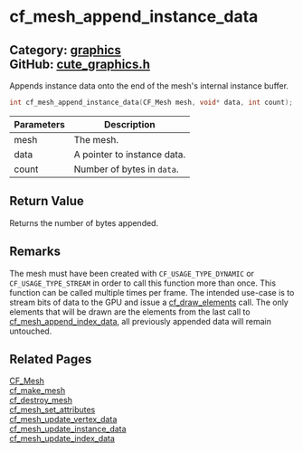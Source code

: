 # cf_mesh_append_instance_data

Category: [graphics](https://github.com/RandyGaul/cute_framework/blob/master/docs/api_reference?id=graphics)  
GitHub: [cute_graphics.h](https://github.com/RandyGaul/cute_framework/blob/master/include/cute_graphics.h)  
---

Appends instance data onto the end of the mesh's internal instance buffer.

```cpp
int cf_mesh_append_instance_data(CF_Mesh mesh, void* data, int count);
```

Parameters | Description
--- | ---
mesh | The mesh.
data | A pointer to instance data.
count | Number of bytes in `data`.

## Return Value

Returns the number of bytes appended.

## Remarks

The mesh must have been created with `CF_USAGE_TYPE_DYNAMIC` or `CF_USAGE_TYPE_STREAM` in order
to call this function more than once. This function can be called multiple times per frame. The
intended use-case is to stream bits of data to the GPU and issue a [cf_draw_elements](https://github.com/RandyGaul/cute_framework/blob/master/docs/graphics/cf_draw_elements.md) call. The
only elements that will be drawn are the elements from the last call to [cf_mesh_append_index_data](https://github.com/RandyGaul/cute_framework/blob/master/docs/graphics/cf_mesh_append_index_data.md),
all previously appended data will remain untouched.

## Related Pages

[CF_Mesh](https://github.com/RandyGaul/cute_framework/blob/master/docs/graphics/cf_mesh.md)  
[cf_make_mesh](https://github.com/RandyGaul/cute_framework/blob/master/docs/graphics/cf_make_mesh.md)  
[cf_destroy_mesh](https://github.com/RandyGaul/cute_framework/blob/master/docs/graphics/cf_destroy_mesh.md)  
[cf_mesh_set_attributes](https://github.com/RandyGaul/cute_framework/blob/master/docs/graphics/cf_mesh_set_attributes.md)  
[cf_mesh_update_vertex_data](https://github.com/RandyGaul/cute_framework/blob/master/docs/graphics/cf_mesh_update_vertex_data.md)  
[cf_mesh_update_instance_data](https://github.com/RandyGaul/cute_framework/blob/master/docs/graphics/cf_mesh_update_instance_data.md)  
[cf_mesh_update_index_data](https://github.com/RandyGaul/cute_framework/blob/master/docs/graphics/cf_mesh_update_index_data.md)  
